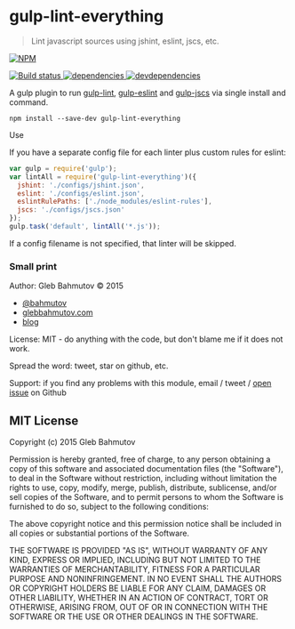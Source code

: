 # gulp-lint-everything

> Lint javascript sources using jshint, eslint, jscs, etc.

[![NPM][gulp-lint-everything-icon] ][gulp-lint-everything-url]

[![Build status][gulp-lint-everything-ci-image] ][gulp-lint-everything-ci-url]
[![dependencies][gulp-lint-everything-dependencies-image] ][gulp-lint-everything-dependencies-url]
[![devdependencies][gulp-lint-everything-devdependencies-image] ][gulp-lint-everything-devdependencies-url]

A gulp plugin to run [gulp-lint](https://www.npmjs.com/package/gulp-jshint),
[gulp-eslint](https://www.npmjs.com/package/gulp-eslint) and [gulp-jscs](https://www.npmjs.com/package/gulp-jscs)
via single install and command.

`npm install --save-dev gulp-lint-everything`

Use

If you have a separate config file for each linter plus custom rules for eslint:

```js
var gulp = require('gulp');
var lintAll = require('gulp-lint-everything')({
  jshint: './configs/jshint.json',
  eslint: './configs/eslint.json',
  eslintRulePaths: ['./node_modules/eslint-rules'],
  jscs: './configs/jscs.json'
});
gulp.task('default', lintAll('*.js'));
```

If a config filename is not specified, that linter will be skipped.

### Small print

Author: Gleb Bahmutov &copy; 2015

* [@bahmutov](https://twitter.com/bahmutov)
* [glebbahmutov.com](http://glebbahmutov.com)
* [blog](http://bahmutov.calepin.co/)

License: MIT - do anything with the code, but don't blame me if it does not work.

Spread the word: tweet, star on github, etc.

Support: if you find any problems with this module, email / tweet /
[open issue](https://github.com/bahmutov/gulp-lint-everything/issues) on Github

## MIT License

Copyright (c) 2015 Gleb Bahmutov

Permission is hereby granted, free of charge, to any person
obtaining a copy of this software and associated documentation
files (the "Software"), to deal in the Software without
restriction, including without limitation the rights to use,
copy, modify, merge, publish, distribute, sublicense, and/or sell
copies of the Software, and to permit persons to whom the
Software is furnished to do so, subject to the following
conditions:

The above copyright notice and this permission notice shall be
included in all copies or substantial portions of the Software.

THE SOFTWARE IS PROVIDED "AS IS", WITHOUT WARRANTY OF ANY KIND,
EXPRESS OR IMPLIED, INCLUDING BUT NOT LIMITED TO THE WARRANTIES
OF MERCHANTABILITY, FITNESS FOR A PARTICULAR PURPOSE AND
NONINFRINGEMENT. IN NO EVENT SHALL THE AUTHORS OR COPYRIGHT
HOLDERS BE LIABLE FOR ANY CLAIM, DAMAGES OR OTHER LIABILITY,
WHETHER IN AN ACTION OF CONTRACT, TORT OR OTHERWISE, ARISING
FROM, OUT OF OR IN CONNECTION WITH THE SOFTWARE OR THE USE OR
OTHER DEALINGS IN THE SOFTWARE.

[gulp-lint-everything-icon]: https://nodei.co/npm/gulp-lint-everything.png?downloads=true
[gulp-lint-everything-url]: https://npmjs.org/package/gulp-lint-everything
[gulp-lint-everything-ci-image]: https://travis-ci.org/bahmutov/gulp-lint-everything.png?branch=master
[gulp-lint-everything-ci-url]: https://travis-ci.org/bahmutov/gulp-lint-everything
[gulp-lint-everything-dependencies-image]: https://david-dm.org/bahmutov/gulp-lint-everything.png
[gulp-lint-everything-dependencies-url]: https://david-dm.org/bahmutov/gulp-lint-everything
[gulp-lint-everything-devdependencies-image]: https://david-dm.org/bahmutov/gulp-lint-everything/dev-status.png
[gulp-lint-everything-devdependencies-url]: https://david-dm.org/bahmutov/gulp-lint-everything#info=devDependencies

